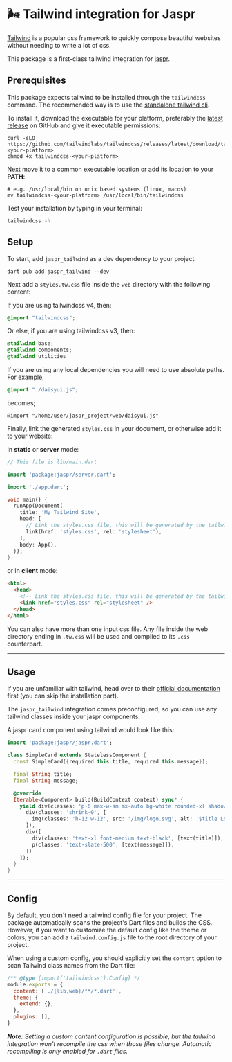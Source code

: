 # 🌬️ Tailwind integration for Jaspr

[Tailwind](https://tailwindcss.com/) is a popular css framework to quickly compose beautiful websites without needing
to write a lot of css.

This package is a first-class tailwind integration for [jaspr](https://github.com/schultek/jaspr).

## Prerequisites

This package expects tailwind to be installed through the `tailwindcss` command. The recommended way is to use
the [standalone tailwind cli](https://tailwindcss.com/blog/standalone-cli).

To install it, download the executable for your platform, preferably the [latest release](https://github.com/tailwindlabs/tailwindcss/releases/latest)
on GitHub and give it executable permissions:

```shell
curl -sLO https://github.com/tailwindlabs/tailwindcss/releases/latest/download/tailwindcss-<your-platform>
chmod +x tailwindcss-<your-platform>
```

Next move it to a common executable location or add its location to your **PATH**:

```shell
# e.g. /usr/local/bin on unix based systems (linux, macos)
mv tailwindcss-<your-platform> /usr/local/bin/tailwindcss
```

Test your installation by typing in your terminal:

```shell
tailwindcss -h
```

## Setup

To start, add `jaspr_tailwind` as a dev dependency to your project:

`dart pub add jaspr_tailwind --dev`

Next add a `styles.tw.css` file inside the `web` directory with the following content:

If you are using tailwindcss v4, then:

```css title="styles.tw.css"
@import "tailwindcss";
```

Or else, if you are using tailwindcss v3, then:

```css title="styles.tw.css"
@tailwind base;
@tailwind components;
@tailwind utilities
```

If you are using any local dependencies you will need to use absolute paths.
For example,
```css
@import "./daisyui.js";
```
becomes;
```@css
@import "/home/user/jaspr_project/web/daisyui.js"
```

Finally, link the generated `styles.css` in your document, or otherwise add it to your website:

In **static** or **server** mode:

```dart
// This file is lib/main.dart

import 'package:jaspr/server.dart';

import './app.dart';

void main() {
  runApp(Document(
    title: 'My Tailwind Site',
    head: [
      // Link the styles.css file, this will be generated by the tailwind integration.
      link(href: 'styles.css', rel: 'stylesheet'),
    ],
    body: App(),
  ));
}
```

or in **client** mode:

```html title="web/index.html"
<html>
  <head>
    <!-- Link the styles.css file, this will be generated by the tailwind integration.-->
    <link href="styles.css" rel="stylesheet" />
  </head>
</html>
```

You can also have more than one input css file. Any file inside the web directory ending in `.tw.css` will be used and compiled
to its `.css` counterpart.

---

## Usage

If you are unfamiliar with tailwind, head over to their [official documentation](https://tailwindcss.com/docs/utility-first)
first (you can skip the installation part).

The `jaspr_tailwind` integration comes preconfigured, so you can use any tailwind classes inside your jaspr components.

A jaspr card component using tailwind would look like this:

```dart
import 'package:jaspr/jaspr.dart';

class SimpleCard extends StatelessComponent {
  const SimpleCard({required this.title, required this.message});

  final String title;
  final String message;

  @override
  Iterable<Component> build(BuildContext context) sync* {
    yield div(classes: 'p-6 max-w-sm mx-auto bg-white rounded-xl shadow-lg flex items-center space-x-4', [
      div(classes: 'shrink-0', [
        img(classes: 'h-12 w-12', src: '/img/logo.svg', alt: '$title Logo'),
      ]),
      div([
        div(classes: 'text-xl font-medium text-black', [text(title)]),
        p(classes: 'text-slate-500', [text(message)]),
      ])
    ]);
  }
}
```

---

## Config

By default, you don't need a tailwind config file for your project. The package automatically scans the project's Dart files and builds the CSS.
However, if you want to customize the default config like the theme or colors, you can add a `tailwind.config.js` file to the root directory of your project.

When using a custom config, you should explicitly set the `content` option to scan Tailwind class names from the Dart file:

```javascript
/** @type {import('tailwindcss').Config} */
module.exports = {
  content: ['./{lib,web}/**/*.dart'],
  theme: {
    extend: {},
  },
  plugins: [],
}
```

***Note**: Setting a custom content configuration is possible, but the tailwind integration won't recompile the css when those
files change. Automatic recompiling is only enabled for `.dart` files.*
